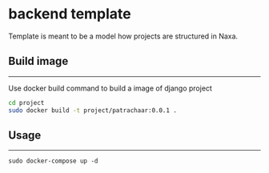 # backend template

Template is meant to be a model how projects are structured in Naxa.

## Build image
---
Use docker build command to build a image of django project

```bash
cd project
sudo docker build -t project/patrachaar:0.0.1 .
```

## Usage
---
```
sudo docker-compose up -d
```


